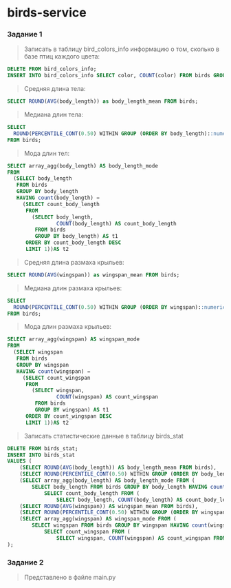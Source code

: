 # birds-service
### Задание 1
> Записать в таблицу bird_colors_info информацию о том, сколько в базе птиц каждого цвета:
```sql
DELETE FROM bird_colors_info;
INSERT INTO bird_colors_info SELECT color, COUNT(color) FROM birds GROUP BY color;
```

> Cредняя длина тела:
```sql
SELECT ROUND(AVG(body_length)) as body_length_mean FROM birds;
```

> Медиана длин тела:
```sql
SELECT  
  ROUND(PERCENTILE_CONT(0.50) WITHIN GROUP (ORDER BY body_length)::numeric, 2) AS body_length_median
FROM birds;
```

> Мода длин тел:
```sql
SELECT array_agg(body_length) AS body_length_mode
FROM
  (SELECT body_length
   FROM birds
   GROUP BY body_length
   HAVING count(body_length) =
     (SELECT count_body_length
      FROM
        (SELECT body_length,
                COUNT(body_length) AS count_body_length
         FROM birds
         GROUP BY body_length) AS t1
      ORDER BY count_body_length DESC
      LIMIT 1))AS t2
```

> Средняя длина размаха крыльев:
```sql
SELECT ROUND(AVG(wingspan)) as wingspan_mean FROM birds;
```

> Медиана длин размаха крыльев:
```sql
SELECT  
  ROUND(PERCENTILE_CONT(0.50) WITHIN GROUP (ORDER BY wingspan)::numeric, 2) AS wingspan_median
FROM birds;
```

> Мода длин размаха крыльев:
```sql
SELECT array_agg(wingspan) AS wingspan_mode
FROM
  (SELECT wingspan
   FROM birds
   GROUP BY wingspan
   HAVING count(wingspan) =
     (SELECT count_wingspan
      FROM
        (SELECT wingspan,
                COUNT(wingspan) AS count_wingspan
         FROM birds
         GROUP BY wingspan) AS t1
      ORDER BY count_wingspan DESC
      LIMIT 1))AS t2
```

> Записать статистические данные в таблицу birds_stat
```sql
DELETE FROM birds_stat;
INSERT INTO birds_stat
VALUES (
	(SELECT ROUND(AVG(body_length)) AS body_length_mean FROM birds),
	(SELECT ROUND(PERCENTILE_CONT(0.50) WITHIN GROUP (ORDER BY body_length)::numeric, 2) AS body_length_median FROM birds), 
	(SELECT array_agg(body_length) AS body_length_mode FROM (
		SELECT body_length FROM birds GROUP BY body_length HAVING count(body_length) = (
			SELECT count_body_length FROM (
				SELECT body_length, COUNT(body_length) AS count_body_length FROM birds GROUP BY body_length) AS t1 ORDER BY count_body_length DESC LIMIT 1))AS t2),
	(SELECT ROUND(AVG(wingspan)) AS wingspan_mean FROM birds),
	(SELECT ROUND(PERCENTILE_CONT(0.50) WITHIN GROUP (ORDER BY wingspan)::numeric, 2) AS wingspan_median FROM birds),
	(SELECT array_agg(wingspan) AS wingspan_mode FROM (
		SELECT wingspan FROM birds GROUP BY wingspan HAVING count(wingspan) = (
			SELECT count_wingspan FROM (
				SELECT wingspan, COUNT(wingspan) AS count_wingspan FROM birds GROUP BY wingspan) AS t1 ORDER BY count_wingspan DESC LIMIT 1))AS t2)
);
```

### Задание 2
> Представлено в файле main.py
